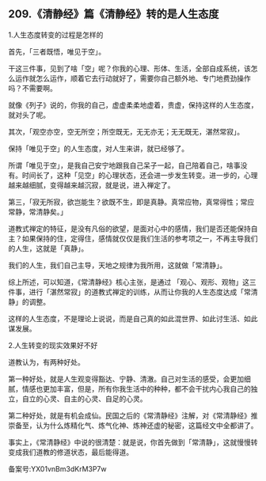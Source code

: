 ## 209.《清静经》篇《清静经》转的是人生态度
1.人生态度转变的过程是怎样的


首先，「三者既悟，唯见于空」。


干这三件事，见到了啥「空」呢？你我的心理、形体、生活，全部自成系统，该怎么运作就怎么运作，顺着它去行动就好了，需要你自己额外地、专门地费劲操作吗？不需要啊。


就像《列子》说的，你我的自己，虚虚柔柔地虚着，贵虚，保持这样的人生态度，就对头了呢。


其次，「观空亦空，空无所空；所空既无，无无亦无；无无既无，湛然常寂」。


保持「唯见于空」的人生态度，对人生来讲，就已经够了。


所谓「唯见于空」，是我自己安宁地跟我自己呆子一起，自己陪着自己，啥事没有。时间长了，这种「见空」的心理状态，还会进一步发生转变。进一步的，心理越来越细腻，变得越来越沉寂，就是说，进入禅定了。


第三，「寂无所寂，欲岂能生？欲既不生，即是真静。真常应物，真常得性；常应常静，常清静矣。」


道教式禅定的特征，是没有凡俗的欲望，是面对心中的感情，我们是否还能保持自主？如果保持的住，定得住，感情就仅仅是我们生活的参考项之一，不再主导我们的人生，这就是「真静」。


我们的人生，我们自己主导，天地之规律为我所用，这就做「常清静」。


综上所述，可以知道，《常清静经》核心主张，是通过 「观心、观形、观物」这三件事，进行「湛然常寂」的道教式禅定的训练，从而让你我的人生态度达成「常清静」的调整。


这样的人生态度，不是理论上说说，而是自己真的如此混世界、如此讨生活、如此谋发展。


2.人生转变的现实效果好不好


道教认为，有两种好处。


第一种好处，就是人生观变得豁达、宁静、清澈。自己对生活的感受，会更加细腻，情感也更加丰富，但是，所有你我生活中的种种，都不会干扰内心我自己的独立，自立的心灵、自主的心灵、自足的心灵。


第二种好处，就是有机会成仙。民国之后的《常清静经》注解，对《常清静经》推崇备至，认为什么炼精化气、炼气化神、炼神还虚的秘密，这篇经文中全都讲了。


事实上，《常清静经》中说的很清楚：就是说，你首先做到「常清静」，这就慢慢转变成我们道教的修道状态，最后能得道。


备案号:YX01vnBm3dKrM3P7w

